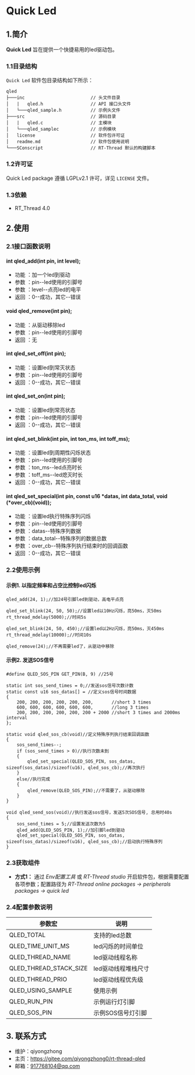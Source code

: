 ﻿# Quick Led

## 1.简介

**Quick Led** 旨在提供一个快捷易用的led驱动包。

### 1.1目录结构

`Quick Led` 软件包目录结构如下所示：

``` 
qled
├───inc   						// 头文件目录
│   |   qled.h            		// API 接口头文件
│   └───qled_sample.h     		// 示例头文件
├───src                   		// 源码目录
│   |   qled.c            		// 主模块
│   └───qled_samplec  			// 示例模块
│	license  					// 软件包许可证
│	readme.md					// 软件包使用说明
└───SConscript					// RT-Thread 默认的构建脚本
```

### 1.2许可证

Quick Led package 遵循 LGPLv2.1 许可，详见 `LICENSE` 文件。

### 1.3依赖

- RT_Thread 4.0

## 2.使用

### 2.1接口函数说明

#### int qled_add(int pin, int level);
- 功能 ：加一个led到驱动
- 参数 ：pin--led使用的引脚号
- 参数 ：level--点亮led的电平
- 返回 ：0--成功，其它--错误

#### void qled_remove(int pin);
- 功能 ：从驱动移除led
- 参数 ：pin--led使用的引脚号
- 返回 ：无

#### int qled_set_off(int pin);
- 功能 ：设置led到常灭状态
- 参数 ：pin--led使用的引脚号
- 返回 ：0--成功，其它--错误

#### int qled_set_on(int pin);
- 功能 ：设置led到常亮状态
- 参数 ：pin--led使用的引脚号
- 返回 ：0--成功，其它--错误

#### int qled_set_blink(int pin, int ton_ms, int toff_ms);
- 功能 ：设置led到周期性闪烁状态
- 参数 ：pin--led使用的引脚号
- 参数 ：ton_ms--led点亮时长
- 参数 ：toff_ms--led熄灭时长
- 返回 ：0--成功，其它--错误

#### int qled_set_special(int pin, const u16 *datas, int data_total, void (*over_cb)(void));
- 功能 ：设置led执行特殊序列闪烁
- 参数 ：pin--led使用的引脚号
- 参数 ：datas--特殊序列数据
- 参数 ：data_total--特殊序列的数据总数
- 参数 ：over_cb--特殊序列执行结束时的回调函数
- 返回 ：0--成功，其它--错误

### 2.2使用示例

#### 示例1. 以指定频率和占空比控制led闪烁

```
qled_add(24, 1);//加24号引脚led到驱动，高电平点亮

qled_set_blink(24, 50, 50);//设置led以10Hz闪烁，亮50ms，灭50ms
rt_thread_mdelay(5000);//时间5s

qled_set_blink(24, 50, 450);//设置led以2Hz闪烁，亮50ms，灭450ms
rt_thread_mdelay(10000);//时间10s

qled_remove(24);//不再需要led了，从驱动中移除
```

#### 示例2. 发送SOS信号

```
#define QLED_SOS_PIN GET_PIN(B, 9) //25号

static int sos_send_times = 0;//发送sos信号次数计数
static const u16 sos_datas[] = //定义sos信号时间数据
{
    200, 200, 200, 200, 200, 200,       //short 3 times
    600, 600, 600, 600, 600, 600,       //long 3 times
    200, 200, 200, 200, 200, 200 + 2000 //short 3 times and 2000ms interval
};

static void qled_sos_cb(void)//定义特殊序列执行结束回调函数
{
    sos_send_times--;
    if (sos_send_times > 0)//执行次数未到
    {
        qled_set_special(QLED_SOS_PIN, sos_datas, sizeof(sos_datas)/sizeof(u16), qled_sos_cb);//再次执行
    }
    else//执行完成
    {
        qled_remove(QLED_SOS_PIN);//不需要了，从驱动移除
    }
}

void qled_send_sos(void)//执行发送sos信号，发送5次SOS信号, 总用时40s
{
    sos_send_times = 5;//设置发送次数为5
    qled_add(QLED_SOS_PIN, 1);//加引脚led到驱动
    qled_set_special(QLED_SOS_PIN, sos_datas, sizeof(sos_datas)/sizeof(u16), qled_sos_cb);//启动执行特殊序列
}
```

### 2.3获取组件

- **方式1：**
通过 *Env配置工具* 或 *RT-Thread studio* 开启软件包，根据需要配置各项参数；配置路径为 *RT-Thread online packages -> peripherals packages -> quick led* 


### 2.4配置参数说明

| 参数宏 | 说明 |
| ---- | ---- |
| QLED_TOTAL 				| 支持的led总数
| QLED_TIME_UNIT_MS 		| led闪烁的时间单位
| QLED_THREAD_NAME 			| led驱动线程名称
| QLED_THREAD_STACK_SIZE 	| led驱动线程堆栈尺寸
| QLED_THREAD_PRIO 			| led驱动线程优先级
| QLED_USING_SAMPLE 		| 使用示例
| QLED_RUN_PIN 				| 示例运行灯引脚 
| QLED_SOS_PIN 				| 示例SOS信号灯引脚

## 3. 联系方式

* 维护：qiyongzhong
* 主页：https://gitee.com/qiyongzhong0/rt-thread-qled
* 邮箱：917768104@qq.com
